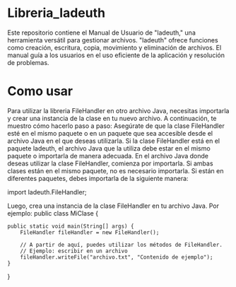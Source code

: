 # Libreria_ladeuth
Este repositorio contiene el Manual de Usuario de "ladeuth," una herramienta versátil para gestionar archivos. "ladeuth" ofrece funciones como creación, escritura, copia, movimiento y eliminación de archivos. El manual guía a los usuarios en el uso eficiente de la aplicación y resolución de problemas.

# Como usar 
Para utilizar la libreria FileHandler en otro archivo Java, necesitas importarla y crear una instancia de la clase en tu nuevo archivo. A continuación, te muestro cómo hacerlo paso a
paso:
Asegúrate de que la clase FileHandler esté en el mismo paquete o en un paquete que sea accesible desde el archivo Java en el que deseas utilizarla. Si la clase FileHandler está en el paquete ladeuth, el archivo Java que la utiliza debe estar en el mismo paquete o importarla de manera adecuada.
En el archivo Java donde deseas utilizar la clase FileHandler, comienza por importarla. Si ambas clases están en el mismo paquete, no es necesario importarla. Si están en diferentes paquetes, debes importarla de la siguiente manera:

import ladeuth.FileHandler;

Luego, crea una instancia de la clase FileHandler en tu archivo Java. Por ejemplo:
public class MiClase {

    public static void main(String[] args) {
        FileHandler fileHandler = new FileHandler();

        // A partir de aquí, puedes utilizar los métodos de FileHandler.
        // Ejemplo: escribir en un archivo
        fileHandler.writeFile("archivo.txt", "Contenido de ejemplo");
    }
}

